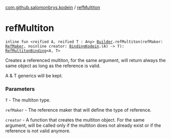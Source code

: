 [com.github.salomonbrys.kodein](index.md) / [refMultiton](.)

# refMultiton

`inline fun <reified A, reified T : Any> `[`Builder`](-kodein/-builder/index.md)`.refMultiton(refMaker: `[`RefMaker`](-ref-maker/index.md)`, noinline creator: `[`BindingKodein`](../com.github.salomonbrys.kodein.bindings/-binding-kodein/index.md)`.(A) -> T): `[`RefMultitonBinding`](-ref-multiton-binding/index.md)`<A, T>`

Creates a referenced multiton, for the same argument, will return always the same object as long as the reference is valid.

A &amp; T generics will be kept.

### Parameters

`T` - The multiton type.

`refMaker` - The reference maker that will define the type of reference.

`creator` - A function that creates the multiton object. For the same argument, will be called only if the multiton does not already exist or if the reference is not valid anymore.